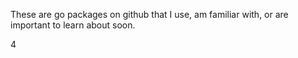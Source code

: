 
These are go packages on github that I use, am familiar with,
or are important to learn about soon.

4


